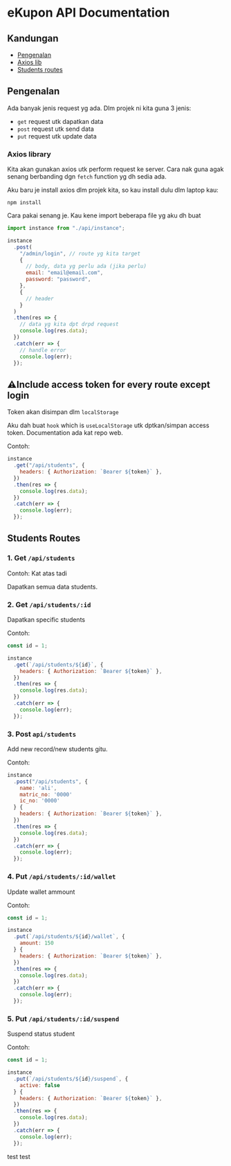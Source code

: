 # eKupon API Documentation 

## Kandungan

- [Pengenalan](#pengenalan)
- [Axios lib](#axios-library)
- [Students routes](#students-routes)

## Pengenalan

Ada banyak jenis request yg ada. Dlm projek ni kita guna 3 jenis:

- `get` request utk dapatkan data
- `post` request utk send data
- `put` request utk update data 

### Axios library

Kita akan gunakan axios utk perform request ke server. Cara nak guna agak senang berbanding dgn `fetch` function yg dh sedia ada.

Aku baru je install axios dlm projek kita, so kau install dulu dlm laptop kau:

```terminal
npm install
```

Cara pakai senang je. Kau kene import beberapa file yg aku dh buat

```javascript
import instance from "./api/instance";

instance
  .post(
    "/admin/login", // route yg kita target
    {
      // body, data yg perlu ada (jika perlu)
      email: "email@email.com",
      password: "password",
    },
    {
      // header
    }
  )
  .then(res => {
    // data yg kita dpt drpd request
    console.log(res.data);
  })
  .catch(err => {
    // handle error
    console.log(err);
  });
```

## ⚠️Include access token for every route except login

Token akan disimpan dlm `localStorage`

Aku dah buat `hook` which is `useLocalStorage` utk dptkan/simpan access token. Documentation ada kat repo web.

Contoh:

```javascript
instance
  .get("/api/students", {
    headers: { Authorization: `Bearer ${token}` },
  })
  .then(res => {
    console.log(res.data);
  })
  .catch(err => {
    console.log(err);
  });
```

## Students Routes

### 1. Get `/api/students`

Contoh: Kat atas tadi

Dapatkan semua data students.

### 2. Get `/api/students/:id`

Dapatkan specific students

Contoh:

```javascript
const id = 1;

instance
  .get(`/api/students/${id}`, {
    headers: { Authorization: `Bearer ${token}` },
  })
  .then(res => {
    console.log(res.data);
  })
  .catch(err => {
    console.log(err);
  });
```

### 3. Post `api/students`

Add new record/new students gitu.

Contoh:

```javascript
instance
  .post("/api/students", {
    name: 'ali',
    matric_no: '0000'
    ic_no: '0000'
  } {
    headers: { Authorization: `Bearer ${token}` },
  })
  .then(res => {
    console.log(res.data);
  })
  .catch(err => {
    console.log(err);
  });
```

### 4. Put `/api/students/:id/wallet`

Update wallet ammount

Contoh:

```javascript
const id = 1;

instance
  .put(`/api/students/${id}/wallet`, {
    amount: 150
  } {
    headers: { Authorization: `Bearer ${token}` },
  })
  .then(res => {
    console.log(res.data);
  })
  .catch(err => {
    console.log(err);
  });
```

### 5. Put `/api/students/:id/suspend`

Suspend status student

Contoh:

```javascript
const id = 1;

instance
  .put(`/api/students/${id}/suspend`, {
    active: false
  } {
    headers: { Authorization: `Bearer ${token}` },
  })
  .then(res => {
    console.log(res.data);
  })
  .catch(err => {
    console.log(err);
  });
```

test test
